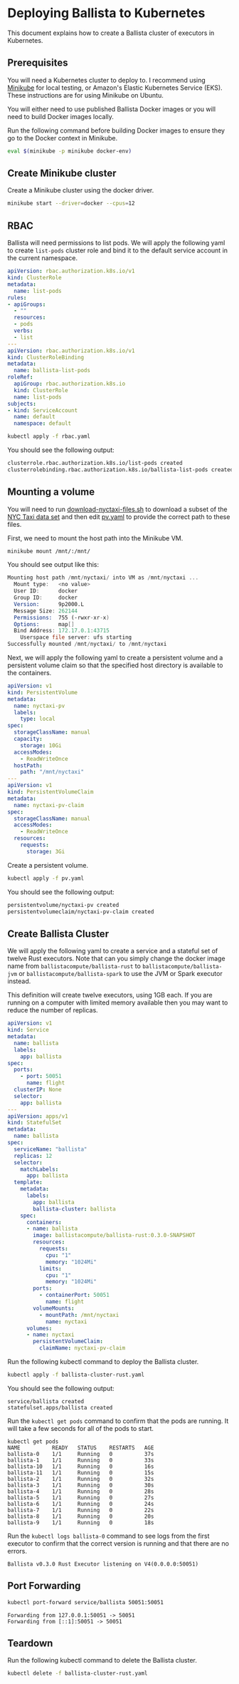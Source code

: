 # Deploying Ballista to Kubernetes

This document explains how to create a Ballista cluster of executors in Kubernetes.

## Prerequisites

You will need a Kubernetes cluster to deploy to. I recommend using 
[Minikube](https://kubernetes.io/docs/tutorials/hello-minikube) for local testing, or Amazon's Elastic Kubernetes 
Service (EKS). These instructions are for using Minikube on Ubuntu.

You will either need to use published Ballista Docker images or you will need to build Docker images locally.

Run the following command before building Docker images to ensure they go to the Docker context in Minikube.

```bash
eval $(minikube -p minikube docker-env)
```

## Create Minikube cluster

Create a Minikube cluster using the docker driver.

```bash
minikube start --driver=docker --cpus=12
```

## RBAC 

Ballista will need permissions to list pods. We will apply the following yaml to create `list-pods` cluster role and 
bind it to the default service account in the current namespace.

```yaml
apiVersion: rbac.authorization.k8s.io/v1
kind: ClusterRole
metadata:
  name: list-pods
rules:
- apiGroups:
  - ""
  resources:
  - pods
  verbs:
  - list
---
apiVersion: rbac.authorization.k8s.io/v1
kind: ClusterRoleBinding
metadata:
  name: ballista-list-pods
roleRef:
  apiGroup: rbac.authorization.k8s.io
  kind: ClusterRole
  name: list-pods
subjects:
- kind: ServiceAccount
  name: default
  namespace: default
```

```bash
kubectl apply -f rbac.yaml
```

You should see the following output:

```bash
clusterrole.rbac.authorization.k8s.io/list-pods created
clusterrolebinding.rbac.authorization.k8s.io/ballista-list-pods created
```

## Mounting a volume

You will need to run [download-nyctaxi-files.sh](download-nyctaxi-files.sh) to download a subset of the [NYC Taxi data set](https://www1.nyc.gov/site/tlc/about/tlc-trip-record-data.page) and then edit [pv.yaml](../../../kubernetes/pv.yaml) to provide the correct path to these files.

First, we need to mount the host path into the Minikube VM.

```bash
minikube mount /mnt/:/mnt/
```

You should see output like this:

```asm
Mounting host path /mnt/nyctaxi/ into VM as /mnt/nyctaxi ...
  Mount type:   <no value>
  User ID:      docker
  Group ID:     docker
  Version:      9p2000.L
  Message Size: 262144
  Permissions:  755 (-rwxr-xr-x)
  Options:      map[]
  Bind Address: 172.17.0.1:43715
    Userspace file server: ufs starting
Successfully mounted /mnt/nyctaxi/ to /mnt/nyctaxi
```

Next, we will apply the following yaml to create a persistent volume and a persistent volume claim so that the specified host directory is available to the containers.

```yaml
apiVersion: v1
kind: PersistentVolume
metadata:
  name: nyctaxi-pv
  labels:
    type: local
spec:
  storageClassName: manual
  capacity:
    storage: 10Gi
  accessModes:
    - ReadWriteOnce
  hostPath:
    path: "/mnt/nyctaxi"
---
apiVersion: v1
kind: PersistentVolumeClaim
metadata:
  name: nyctaxi-pv-claim
spec:
  storageClassName: manual
  accessModes:
    - ReadWriteOnce
  resources:
    requests:
      storage: 3Gi
```

Create a persistent volume.

```bash
kubectl apply -f pv.yaml
```

You should see the following output:

```bash
persistentvolume/nyctaxi-pv created
persistentvolumeclaim/nyctaxi-pv-claim created
```

## Create Ballista Cluster

We will apply the following yaml to create a service and a stateful set of twelve Rust executors. Note that can you simply change the docker image name from `ballistacompute/ballista-rust` to `ballistacompute/ballista-jvm` or `ballistacompute/ballista-spark` to use the JVM or Spark executor instead. 

This definition will create twelve executors, using 1GB each. If you are running on a computer with limited memory available then you may want to reduce the number of replicas.

```yaml
apiVersion: v1
kind: Service
metadata:
  name: ballista
  labels:
    app: ballista
spec:
  ports:
    - port: 50051
      name: flight
  clusterIP: None
  selector:
    app: ballista
---
apiVersion: apps/v1
kind: StatefulSet
metadata:
  name: ballista
spec:
  serviceName: "ballista"
  replicas: 12
  selector:
    matchLabels:
      app: ballista
  template:
    metadata:
      labels:
        app: ballista
        ballista-cluster: ballista
    spec:
      containers:
      - name: ballista
        image: ballistacompute/ballista-rust:0.3.0-SNAPSHOT
        resources:
          requests:
            cpu: "1"
            memory: "1024Mi"
          limits:
            cpu: "1"
            memory: "1024Mi"
        ports:
          - containerPort: 50051
            name: flight
        volumeMounts:
          - mountPath: /mnt/nyctaxi
            name: nyctaxi
      volumes:
      - name: nyctaxi
        persistentVolumeClaim:
          claimName: nyctaxi-pv-claim
```

Run the following kubectl command to deploy the Ballista cluster.

```bash
kubectl apply -f ballista-cluster-rust.yaml
```

You should see the following output:

```
service/ballista created
statefulset.apps/ballista created
```

Run the `kubectl get pods` command to confirm that the pods are running. It will take a few seconds for all of the pods to start.

```
kubectl get pods
NAME          READY   STATUS    RESTARTS   AGE
ballista-0    1/1     Running   0          37s
ballista-1    1/1     Running   0          33s
ballista-10   1/1     Running   0          16s
ballista-11   1/1     Running   0          15s
ballista-2    1/1     Running   0          32s
ballista-3    1/1     Running   0          30s
ballista-4    1/1     Running   0          28s
ballista-5    1/1     Running   0          27s
ballista-6    1/1     Running   0          24s
ballista-7    1/1     Running   0          22s
ballista-8    1/1     Running   0          20s
ballista-9    1/1     Running   0          18s
```

Run the `kubectl logs ballista-0` command to see logs from the first executor to confirm that the correct version is running and that there are no errors.

```
Ballista v0.3.0 Rust Executor listening on V4(0.0.0.0:50051)
```

## Port Forwarding

```bash
kubectl port-forward service/ballista 50051:50051
```

```
Forwarding from 127.0.0.1:50051 -> 50051
Forwarding from [::1]:50051 -> 50051
```

## Teardown

Run the following kubectl command to delete the Ballista cluster.

```bash
kubectl delete -f ballista-cluster-rust.yaml
```